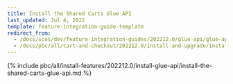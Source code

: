 ```yaml
---
title: Install the Shared Carts Glue API
last_updated: Jul 4, 2022
template: feature-integration-guide-template
redirect_from:
  - /docs/scos/dev/feature-integration-guides/202212.0/glue-api/glue-api-shared-carts-feature-integration.html  
  - /docs/pbc/all/cart-and-checkout/202212.0/install-and-upgrade/install-glue-api/install-the-shared-carts-glue-api.html
---
```


{% include pbc/all/install-features/202212.0/install-glue-api/install-the-shared-carts-glue-api.md %} <!-- To edit, see /_includes/pbc/all/install-features/202212.0/install-glue-api/install-the-shared-carts-glue-api.md -->
